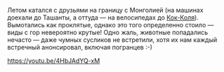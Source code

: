 ﻿Летом катался с друзьями на границу с Монголией (на машинах доехали до Ташанты, а оттуда — на велосипедах до [Кок-Коля](http://rasulka.ru/ооо-расул---кок-коль.html)). Вымотались как проклятые, однако это того определенно стоило — виды с гор невероятно крутые! Одно жаль, животные попадались нечасто — даже чумных сусликов не встретили, хотя их нам каждый встречный анонсировал, включая погранцев :-)

https://youtu.be/4HbJAdYQ-xM